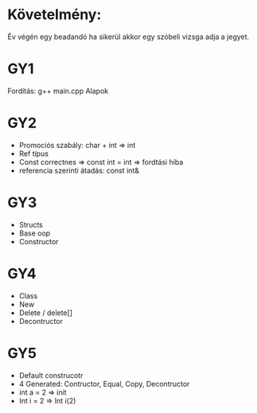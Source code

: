 # Követelmény:
Év végén egy beadandó ha sikerül akkor egy szóbeli vizsga adja a jegyet.

# GY1

Fordítás: g++ main.cpp
Alapok

# GY2

- Promociós szabály: char + int => int
- Ref típus
- Const correctnes => const int = int => fordtási hiba
- referencia szerinti átadás: const int&

# GY3

- Structs
- Base oop
- Constructor

# GY4

- Class
- New
- Delete / delete[]
- Decontructor

# GY5

- Default construcotr
- 4 Generated: Contructor, Equal, Copy, Decontructor
- int a = 2 => init
- Int i = 2 => Int i(2)